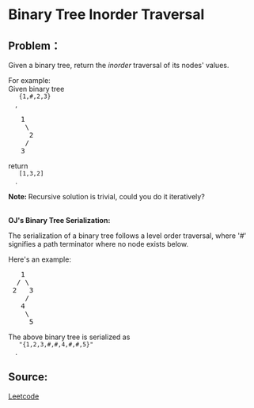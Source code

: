 # Binary Tree Inorder Traversal

## Problem：

<div class="question-content">
 <p>
 </p>
 <p>
  Given a binary tree, return the
  <i>
   inorder
  </i>
  traversal of its nodes' values.
 </p>
 <p>
  For example:
  <br/>
  Given binary tree
  <code>
   {1,#,2,3}
  </code>
  ,
  <br/>
 </p>
 <pre>
   1
    \
     2
    /
   3
</pre>
 <p>
  return
  <code>
   [1,3,2]
  </code>
  .
 </p>
 <p>
  <b>
   Note:
  </b>
  Recursive solution is trivial, could you do it iteratively?
 </p>
 <div class="spoilers">
  <br/>
  <b>
   OJ's Binary Tree Serialization:
  </b>
  <p>
   The serialization of a binary tree follows a level order traversal, where '#' signifies a path terminator where no node exists below.
  </p>
  <p>
   Here's an example:
   <br/>
  </p>
  <pre>
   1
  / \
 2   3
    /
   4
    \
     5
</pre>
  The above binary tree is serialized as
  <code>
   "{1,2,3,#,#,4,#,#,5}"
  </code>
  .
 </div>
</div>


## Source:
[Leetcode](https://leetcode.com/problems/binary-tree-inorder-traversal/)
